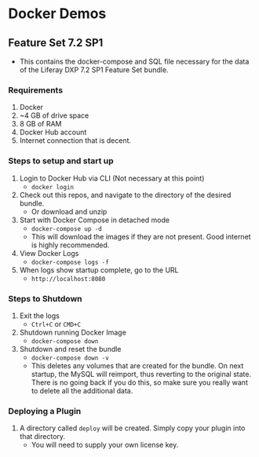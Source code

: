 # Docker Demos

## Feature Set 7.2 SP1
- This contains the docker-compose and SQL file necessary for the data of the Liferay DXP 7.2 SP1 Feature Set bundle.

### Requirements
1. Docker
2. ~4 GB of drive space
3. 8 GB of RAM
4. Docker Hub account
5. Internet connection that is decent.

### Steps to setup and start up
1. Login to Docker Hub via CLI (Not necessary at this point)
	- `docker login`
2. Check out this repos, and navigate to the directory of the desired bundle.
	- Or download and unzip
3. Start with Docker Compose in detached mode
	- `docker-compose up -d`
	- This will download the images if they are not present. Good internet is highly recommended.
4. View Docker Logs
	- `docker-compose logs -f`
5. When logs show startup complete, go to the URL
	- `http://localhost:8080`
	
### Steps to Shutdown
1. Exit the logs
	- `Ctrl+C` or `CMD+C`
2. Shutdown running Docker Image
	- `docker-compose down`
3. Shutdown and reset the bundle
	- `docker-compose down -v`
	- This deletes any volumes that are created for the bundle. On next startup, the MySQL will reimport, thus reverting to the original state. There is no going back if you do this, so make sure you really want to delete all the additional data.
	
### Deploying a Plugin
1. A directory called `deploy` will be created. Simply copy your plugin into that directory.
	- You will need to supply your own license key.